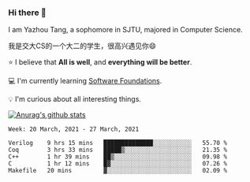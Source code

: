 ### Hi there 👋
I am Yazhou Tang, a sophomore in SJTU, majored in Computer Science.

我是交大CS的一个大二的学生，很高兴遇见你:smile:

:star: I believe that **All is well**, and **everything will be better**.

:computer: I'm currently learning [Software Foundations](https://softwarefoundations.cis.upenn.edu/).

:bulb: I'm curious about all interesting things.

[![Anurag's github stats](https://github-readme-stats.vercel.app/api?username=ADSWT518&count_private=true)](https://github.com/anuraghazra/github-readme-stats)

<!--START_SECTION:waka-->
```text
Week: 20 March, 2021 - 27 March, 2021

Verilog    9 hrs 15 mins   ██████████████░░░░░░░░░░░   55.70 % 
Coq        3 hrs 33 mins   █████▒░░░░░░░░░░░░░░░░░░░   21.35 % 
C++        1 hr 39 mins    ██▒░░░░░░░░░░░░░░░░░░░░░░   09.98 % 
C          1 hr 12 mins    █▓░░░░░░░░░░░░░░░░░░░░░░░   07.26 % 
Makefile   20 mins         ▓░░░░░░░░░░░░░░░░░░░░░░░░   02.09 % 
```
<!--END_SECTION:waka-->

<!--
**ADSWT518/ADSWT518** is a ✨ _special_ ✨ repository because its `README.md` (this file) appears on your GitHub profile.

Here are some ideas to get you started:

- 🔭 I’m currently working on ...
- 🌱 I’m currently learning ...
- 👯 I’m looking to collaborate on ...
- 🤔 I’m looking for help with ...
- 💬 Ask me about ...
- 📫 How to reach me: ...
- 😄 Pronouns: ...
- ⚡ Fun fact: ...
-->
